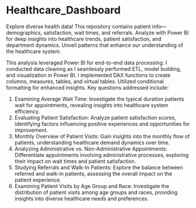 # Healthcare_Dashboard
Explore diverse health data! This repository contains patient info—demographics, satisfaction, wait times, and referrals. Analyze with Power BI for deep insights into healthcare trends, patient satisfaction, and department dynamics. Unveil patterns that enhance our understanding of the healthcare system.

This analysis leveraged Power BI for end-to-end data processing. I conducted data cleaning as I seamlessly performed ETL, model building, and visualization in Power BI. I implemented DAX functions to create columns, measures, tables, and virtual tables. Utilized conditional formatting for enhanced insights. Key questions addressed include:

<ol>
  
  <li>Examining Average Wait Time: Investigate the typical duration patients wait for appointments, revealing insights into healthcare system efficiency. </li>
  
  <li> Evaluating Patient Satisfaction: Analyze patient satisfaction scores, identifying factors influencing positive experiences and opportunities for improvement. </li>
  
  <li> Monthly Overview of Patient Visits: Gain insights into the monthly flow of patients, understanding healthcare demand dynamics over time. </li>
  
  <li> Analyzing Administrative vs. Non-Administrative Appointments: Differentiate appointments involving administrative processes, exploring their impact on wait times and patient satisfaction. </li>
  
  <li> Studying Referrals and Walk-In Patients: Explore the balance between referred and walk-in patients, assessing the overall impact on the patient experience. </li>
  
  <li> Examining Patient Visits by Age Group and Race: Investigate the distribution of patient visits among age groups and races, providing insights into diverse healthcare needs and preferences. </li>

</ol>
